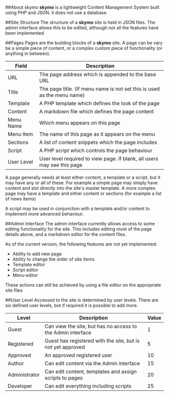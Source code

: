 ##About skymo
**skymo** is a lightweight Content Management System built using PHP and JSON. it does not use a database.

##Site Structure 
The structure of a **skymo** site is held in JSON files. The admin interface allows this to be edited, although not all the features have been implemented 

##Pages
Pages are the building blocks of a **skymo** site. A page can be vary be a simple piece of content, or a complex custom piece of functionality (or anything in between).

Field|Description
-|-
URL|The page address which is appended to the base URL
Title|The page title. (If menu name is not set this is used as the menu name)
Template|A PHP template which defines the look of the page
Content|A markdown file which defines the page content 
Menu Name|Which menu appears on this page
Menu Item|The name of this page as it appears on the menu
Sections|A list of content snippets which the page includes 
Script|A PHP script which controls the page behaviour 
User Level|User level required to view page. If blank, all users may see this page 

A page generally needs at least either content, a template or a script, but it may have any or all of these. For example a simple page may simply have content and slot directly into the site's master template. A more complex page may have a template and either content or sections (for example a list of news items)

A script may be used in conjunction with a template and/or content to implement more advanced behaviour.

##Admin Interface 
The admin interface currently allows access to some editing functionality for the site. This includes editing most of the page details above, and a markdown editor for the content files.

As of the current version, the following features are not yet implemented:

* Ability to add new page
* Ability to change the order of site items 
* Template editor 
* Script editor 
* Menu editor

These actions can still be achieved by using a file editor on the appropriate site files 

##User Level 
Accessed to the site is determined by user levels. There are six defined user levels, but if required it is possible to add more.

Level|Description|Value
-|-|-
Guest|Can view the site, but has no access to the Admin interface|1
Registered|Guest has registered with the site,  but is not yet approved|5
Approved|An approved registered user|10
Author|Can edit content via the Admin interface|15
Administrator|Can edit content, templates and assign scripts to pages|20
Developer|Can edit everything including scripts|25

